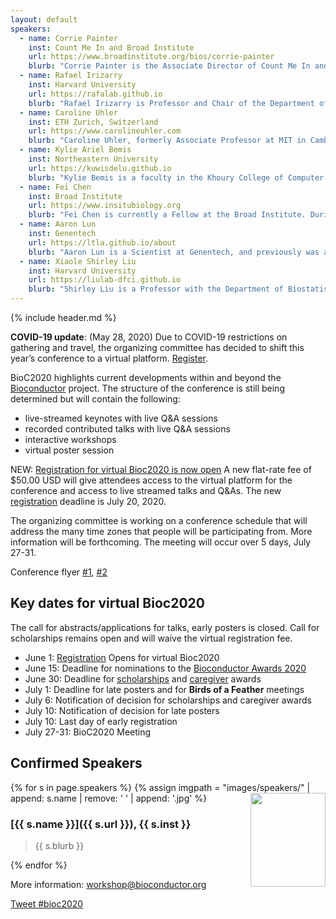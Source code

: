 ```yaml
---
layout: default
speakers:
  - name: Corrie Painter
    inst: Count Me In and Broad Institute
    url: https://www.broadinstitute.org/bios/corrie-painter
    blurb: "Corrie Painter is the Associate Director of Count Me In and is a research scientist at the Broad Institute of MIT and Harvard.  A trained cancer researcher with a Ph.D. in biochemistry, she completed her postdoctoral work in cancer immunology, focused on melanoma. In 2010, Painter was diagnosed with angiosarcoma. She has combined her cancer advocacy and scientific background to engage with patients in order to build and carry out patient-partnered genomics studies. She is also the co-founder of Angiosarcoma Awareness Inc."
  - name: Rafael Irizarry
    inst: Harvard University
    url: https://rafalab.github.io
    blurb: "Rafael Irizarry is Professor and Chair of the Department of Data Sciences at the Dana-Farber Cancer Institute and a Professor of Biostatistics at Harvard School of Public Health, and one of the original founders of the Bioconductor Project. Professor Irizarry’s work has focused on problems related to microarray, next-generation sequencing, and genomic data. Currently, he is interested in leveraging his knowledge in translational work, e.g. developing diagnostic tools and discovering biomarkers. During his career, he has co-authored papers on a variety of topics including musical sound signals, infectious diseases, circadian patterns in health, fetal health monitoring, and estimating the effects of Hurricane María in Puerto Rico."
  - name: Caroline Uhler
    inst: ETH Zurich, Switzerland
    url: https://www.carolineuhler.com
    blurb: "Caroline Uhler, formerly Associate Professor at MIT in Cambridge, USA, recently joined the ETH Zurich, Switzerland, as Professor of Machine Learning, Statistics and Genomics. Her research focuses on statistics, machine learning and computational biology. In particular, graphical models, causal inference, algebraic statistics and applications to genomics, for example linking the spatial organization of the DNA with gene regulation."
  - name: Kylie Ariel Bemis
    inst: Northeastern University
    url: https://kuwisdelu.github.io
    blurb: "Kylie Bemis is a faculty in the Khoury College of Computer Sciences at Northeastern University where she teaches data science and develops curriculum for the MS in Data Science program. Her research interests include machine learning and large-scale statistical computing for bioinformatics. She is active in outreach to the Native American and LGBTQ communities, an enrolled member of the Zuni tribe, and a writer of fiction and poetry."
  - name: Fei Chen
    inst: Broad Institute
    url: https://www.insitubiology.org
    blurb: "Fei Chen is currently a Fellow at the Broad Institute. During the course of his doctoral studies in Biological Engineering at MIT, Fei co-invented expansion microscopy (ExM): A breakthrough technique that allows for super-resolution imaging of biological samples with conventional light microscopes. Chen's lab utilizes ExM as a platform for in situ transcriptomics and epigenomics, while continuing to pioneer novel molecular and microscopy tools to uniquely illuminate biological pathways and function."
  - name: Aaron Lun
    inst: Genentech
    url: https://ltla.github.io/about
    blurb: "Aaron Lun is a Scientist at Genentech, and previously was a research associate in John Marioni’s group at the CRUK Cambridge Institute and completed a PhD with Gordon Smyth at the Walter and Eliza Hall Institute for Medical Research in Melbourne. Aaron is a prolific contributor to the Bioconductor project, currently especially in the area of single-cell RNA-seq."
  - name: Xiaole Shirley Liu
    inst: Harvard University
    url: https://liulab-dfci.github.io
    blurb: "Shirley Liu is a Professor with the Department of Biostatistics and Computational Biology at the Dana-Farber Cancer Institute and Harvard School of Public Health. Her research focuses on algorithm development and integrative mining from big data generated on microarrays, massively parallel sequencing, and other high throughput techniques to model the specificity and function of transcription factors, chromatin regulators and lncRNAs in tumor development, progression, drug response and resistance."
---
```


{% include header.md %}

**COVID-19 update**: (May 28, 2020) Due to COVID-19 restrictions on gathering and travel, the organizing committee has decided to shift this year’s conference to a virtual platform. [Register](https://datasciences.eventsmart.com/events/bioc2020/).

BioC2020 highlights current developments within and beyond
the [Bioconductor](https://www.bioconductor.org) project. The structure of the conference is still being determined but will contain the following:

* live-streamed keynotes with live Q&A sessions
* recorded contributed talks with live Q&A sessions
* interactive workshops
* virtual poster session

NEW: [Registration for virtual Bioc2020 is now open](https://datasciences.eventsmart.com/events/bioc2020/)
A new flat-rate fee of $50.00 USD will give attendees access to the virtual platform for the conference and access to live streamed talks and Q&As. The new [registration](https://datasciences.eventsmart.com/events/bioc2020/) deadline is July 20, 2020.

The organizing committee is working on a conference schedule that will address the many time zones that people will be participating from. More information will be forthcoming.  The meeting will occur over 5 days, July 27-31.

Conference flyer [#1](images/flyers/BioC2020Flyerlandscape_lg.pdf), [#2](images/flyers/BioC2020FlyerPortrait.pdf)

<!--
**New!** Nominate individuals providing outstanding contributions to the Bioconductor project and community to the [Bioconductor Awards 2020](https://tinyurl.com/biocawards2020). Deadline for nominations: June 15. 
-->

## Key dates for virtual Bioc2020
<!--
- Jan 9: Registration Opens
- Jan 15: [Call for abstracts/applications for talks, early posters, travel and caregiver awards, workshops](call-for-abstracts.html)
- March 3: Deadline for proposals for talks, workshops, early posters
- March 15: Call for [travel](./scholarships.md) and [caregiver](./caregiver-awards.md) awards
- March 24: Notification of decision for talks, workshops, early posters
- June 15: Deadline for nominations to the [Bioconductor Awards 2020](https://tinyurl.com/biocawards2020)
- June 30: Deadline for travel and caregiver awards
- July 1: Deadline for late posters and for __Birds of a Feather__ meetings
- July 6: Notification of decision for travel and caregiver awards
- July 10: Notification of decision for late posters
- July 10: Last day of early registration
- July 27-31: BioC2020 Meeting

-->

The call for abstracts/applications for talks, early posters is closed.
Call for scholarships remains open and will waive the virtual registration fee.  


- June 1:  [Registration](https://datasciences.eventsmart.com/events/bioc2020/) Opens for virtual Bioc2020
- June 15: Deadline for nominations to the [Bioconductor Awards 2020](https://tinyurl.com/biocawards2020)
- June 30: Deadline for [scholarships](./scholarships.md) and [caregiver](./caregiver-awards.md) awards
- July 1:  Deadline for late posters and for __Birds of a Feather__ meetings
- July 6:  Notification of decision for scholarships and caregiver awards
- July 10: Notification of decision for late posters
- July 10: Last day of early registration
- July 27-31: BioC2020 Meeting

## Confirmed Speakers

{% for s in page.speakers %}
{% assign imgpath = "images/speakers/" | append: s.name | remove: ' ' | append: '.jpg' %}
<img src="{{ imgpath }}" style="float:right; width:120px; height:150px; object-fit: cover">
### [{{ s.name }}]({{ s.url }}), {{ s.inst }}

> {{ s.blurb }}

{% endfor %}

More information: [workshop@bioconductor.org][contact]

<a href="https://twitter.com/intent/tweet?button_hashtag=bioc2020&ref_src=twsrc%5Etfw"
    class="twitter-hashtag-button"
    data-show-count="false">Tweet #bioc2020</a>

<script async src="https://platform.twitter.com/widgets.js" charset="utf-8"></script>

[contact]: mailto:workshop@bioconductor.org?subject=BioC2020%20question
[survey]: https://forms.gle/eRWv3tdXLvxYT2CYA
